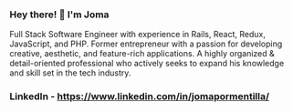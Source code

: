 ### Hey there! 👋  I'm Joma

Full Stack Software Engineer with experience in Rails, React, Redux, JavaScript, and PHP. Former entrepreneur with a passion for developing creative, aesthetic, and feature-rich applications. A highly organized & detail-oriented professional who actively seeks to expand his knowledge and skill set in the tech industry.

### LinkedIn - https://www.linkedin.com/in/jomapormentilla/

<!--
**jomapormentilla/jomapormentilla** is a ✨ _special_ ✨ repository because its `README.md` (this file) appears on your GitHub profile.

Here are some ideas to get you started:

- 🔭 I’m currently working on ...
- 🌱 I’m currently learning ...
- 👯 I’m looking to collaborate on ...
- 🤔 I’m looking for help with ...
- 💬 Ask me about ...
- 📫 How to reach me: ...
- 😄 Pronouns: ...
- ⚡ Fun fact: ...
-->
